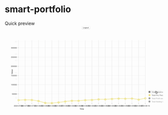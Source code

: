 # smart-portfolio
Quick preview
![Description of the GIF](https://github.com/zealousmacwan/smart-portfolio/raw/main/external_resources/demo.gif)
